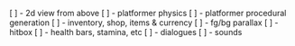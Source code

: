 [ ] - 2d view from above
[ ] - platformer physics
[ ] - platformer procedural generation
[ ] - inventory, shop, items & currency
[ ] - fg/bg parallax
[ ] - hitbox
[ ] - health bars, stamina, etc
[ ] - dialogues
[ ] - sounds
